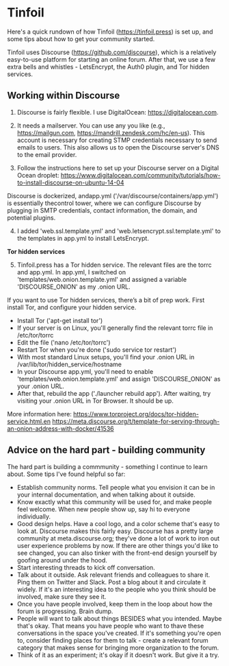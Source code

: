 Tinfoil
=========
Here's a quick rundown of how Tinfoil (https://tinfoil.press) is set up, and some tips about how to get your community started.

Tinfoil uses Discourse (https://github.com/discourse), which is a relatively easy-to-use platform for starting an online forum. After that, we use a few extra bells and whistles - LetsEncrypt, the Auth0 plugin, and Tor hidden services.

Working within Discourse
---------

1) Discourse is fairly flexible. I use DigitalOcean: https://digitalocean.com.

2) It needs a mailserver. You can use any you like (e.g., https://mailgun.com, https://mandrill.zendesk.com/hc/en-us). This account is necessary for creating STMP credentials necessary to send emails to users. This also allows us to open the Discourse server's DNS to the email provider.

3) Follow the instructions here to set up your Discourse server on a Digital Ocean droplet: https://www.digitalocean.com/community/tutorials/how-to-install-discourse-on-ubuntu-14-04

Discourse is dockerized, andapp.yml ('/var/discourse/containers/app.yml') is essentially thecontrol tower, where we can configure Discourse by plugging in SMTP credentials, contact information, the domain, and potential plugins.

4) I added 'web.ssl.template.yml' and 'web.letsencrypt.ssl.template.yml' to the templates in app.yml to install LetsEncrypt.

**Tor hidden services**

5) Tinfoil.press has a Tor hidden service. The relevant files are the torrc and app.yml. In app.yml, I switched on 'templates/web.onion.template.yml' and assigned a variable 'DISCOURSE_ONION' as my .onion URL.

If you want to use Tor hidden services, there’s a bit of prep work. First install Tor, and configure your hidden service. 
- Install Tor ('apt-get install tor')
- If your server is on Linux, you'll generally find the relevant torrc file in /etc/tor/torrc
- Edit the file ('nano /etc/tor/torrc')
- Restart Tor when you're done ('sudo service tor restart')
- With most standard Linux setups, you'll find your .onion URL in /var/lib/tor/hidden_service/hostname
- In your Discourse app.yml, you'll need to enable 'templates/web.onion.template.yml' and assign 'DISCOURSE_ONION' as your .onion URL.
- After that, rebuild the app ('./launcher rebuild app'). After waiting, try visiting your .onion URL in Tor Browser. It should be up.

More information here:
https://www.torproject.org/docs/tor-hidden-service.html.en
https://meta.discourse.org/t/template-for-serving-through-an-onion-address-with-docker/41536

Advice on the hard part - building community
--------

The hard part is building a commmunity - something I continue to learn about. Some tips I've found helpful so far: 
- Establish community norms. Tell people what you envision it can be in your internal documentation, and when talking about it outside.
- Know exactly what this community will be used for, and make people feel welcome. When new people show up, say hi to everyone individually.
- Good design helps. Have a cool logo, and a color scheme that's easy to look at. Discourse makes this fairly easy. Discourse has a pretty large community at meta.discourse.org; they've done a lot of work to iron out user experience problems by now. If there are other things you'd like to see changed, you can also tinker with the front-end design yourself by goofing around under the hood.
- Start interesting threads to kick off conversation.
- Talk about it outside. Ask relevant friends and colleagues to share it. Ping them on Twitter and Slack. Post a blog about it and circulate it widely. If it's an interesting idea to the people who you think should be involved, make sure they see it.
- Once you have people involved, keep them in the loop about how the forum is progressing. Brain dump.
- People will want to talk about things BESIDES what you intended. Maybe that's okay. That means you have people who want to thave these conversations in the space you've created. If it's something you're open to, consider finding places for them to talk - create a relevant forum category that makes sense for bringing more organization to the forum.
- Think of it as an experiment; it's okay if it doesn't work. But give it a try.
